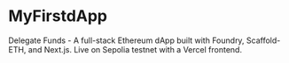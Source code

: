 # MyFirstdApp
Delegate Funds - A full-stack Ethereum dApp built with Foundry, Scaffold-ETH, and Next.js. Live on Sepolia testnet with a Vercel frontend.
